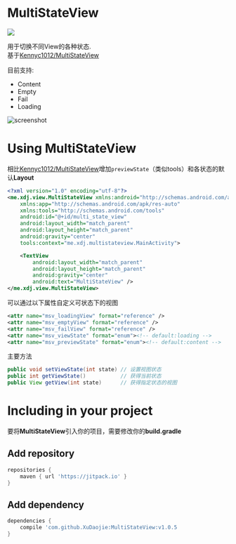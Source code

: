 MultiStateView
==============
[![](https://jitpack.io/v/XuDaojie/MultiStateView.svg)](https://jitpack.io/#XuDaojie/MultiStateView)

用于切换不同View的各种状态.<br>
基于[Kennyc1012/MultiStateView](https://github.com/Kennyc1012/MultiStateView)

目前支持:
- Content
- Empty
- Fail
- Loading

![screenshot](https://github.com/XuDaojie/MultiStateView/blob/develop/art/MultiStateView.gif)

# Using MultiStateView
相比[Kennyc1012/MultiStateView](https://github.com/Kennyc1012/MultiStateView)增加`previewState`（类似tools）和各状态的默认**Layout**
```xml
<?xml version="1.0" encoding="utf-8"?>
<me.xdj.view.MultiStateView xmlns:android="http://schemas.android.com/apk/res/android"
    xmlns:app="http://schemas.android.com/apk/res-auto"
    xmlns:tools="http://schemas.android.com/tools"
    android:id="@+id/multi_state_view"
    android:layout_width="match_parent"
    android:layout_height="match_parent"
    android:gravity="center"
    tools:context="me.xdj.multistateview.MainActivity">

    <TextView
        android:layout_width="match_parent"
        android:layout_height="match_parent"
        android:gravity="center"
        android:text="MultiStateView" />
</me.xdj.view.MultiStateView>
```
可以通过以下属性自定义可状态下的视图
```xml
<attr name="msv_loadingView" format="reference" />
<attr name="msv_emptyView" format="reference" />
<attr name="msv_failView" format="reference" />
<attr name="msv_viewState" format="enum"><!-- default:loading -->
<attr name="msv_previewState" format="enum"><!-- default:content -->
```

主要方法
```java 
public void setViewState(int state) // 设置视图状态
public int getViewState()           // 获得当前状态
public View getView(int state)      // 获得指定状态的视图
```

# Including in your project
要将**MultiStateView**引入你的项目，需要修改你的**build.gradle**

## Add repository 
```groovy
repositories {
    maven { url 'https://jitpack.io' }
}
```
## Add dependency
```groovy
dependencies {
    compile 'com.github.XuDaojie:MultiStateView:v1.0.5
}
```